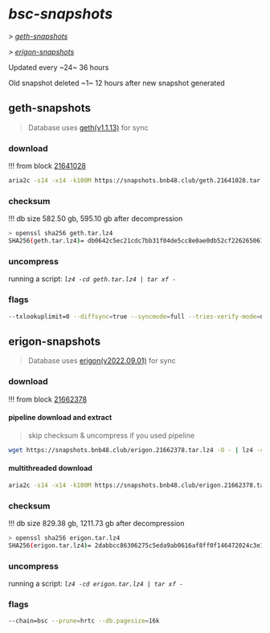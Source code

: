 # *bsc-snapshots*


*\> [geth-snapshots](#geth-snapshots)*

*\> [erigon-snapshots](#erigon-snapshots)*

Updated every ~24~ 36 hours

Old snapshot deleted ~1~ 12 hours after new snapshot generated

## geth-snapshots


> Database uses [geth(v1.1.13)](https://github.com/bnb-chain/bsc/releases/tag/v1.1.13) for sync


### download

<!-- begin_geth -->

!!! from block [21641028](https://bscscan.com/block/21641028)
```bash
aria2c -s14 -x14 -k100M https://snapshots.bnb48.club/geth.21641028.tar.lz4 -o geth.tar.lz4
```


### checksum


!!! db size 582.50 gb, 595.10 gb after decompression
```bash
> openssl sha256 geth.tar.lz4
SHA256(geth.tar.lz4)= db0642c5ec21cdc7bb31f04de5cc8e0ae0db52cf226265061229e8ca8203e759
```

<!-- end_geth -->

### uncompress


running a script: _`lz4 -cd geth.tar.lz4 | tar xf -`_


### flags


```bash
--txlookuplimit=0 --diffsync=true --syncmode=full --tries-verify-mode=none --pruneancient=true --diffblock=5000
```


## erigon-snapshots


> Database uses [erigon(v2022.09.01)](https://github.com/ledgerwatch/erigon/releases/tag/v2022.09.01) for sync


### download

<!-- begin_erigon -->

!!! from block [21662378](https://bscscan.com/block/21662378)

#### pipeline download and extract
> skip checksum & uncompress if you used pipeline
```bash
wget https://snapshots.bnb48.club/erigon.21662378.tar.lz4 -O - | lz4 -cd | tar xf -
```

#### multithreaded download

```bash
aria2c -s14 -x14 -k100M https://snapshots.bnb48.club/erigon.21662378.tar.lz4 -o erigon.tar.lz4
```


### checksum

!!! db size 829.38 gb, 1211.73 gb after decompression
```bash
> openssl sha256 erigon.tar.lz4
SHA256(erigon.tar.lz4)= 2dabbcc86306275c5eda9ab0616af8ff0f146472024c3e14339a7464b5dce9ee
```

<!-- end_erigon -->

### uncompress


running a script: _`lz4 -cd erigon.tar.lz4 | tar xf -`_


### flags


```bash
--chain=bsc --prune=hrtc --db.pagesize=16k
```

